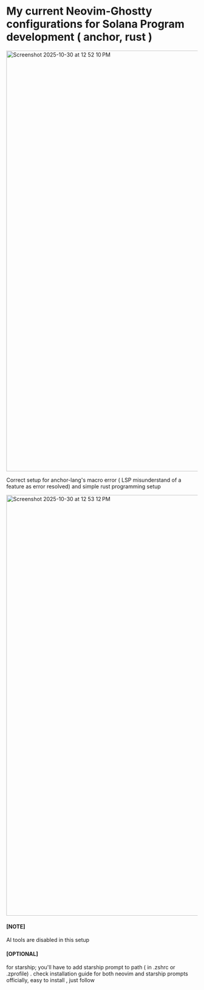 # My current Neovim-Ghostty configurations for Solana Program development ( anchor, rust )


<img width="1710" height="1107" alt="Screenshot 2025-10-30 at 12 52 10 PM" src="https://github.com/user-attachments/assets/bdf36ace-1326-4641-b4eb-4670a848fb87" />


Correct setup for anchor-lang's macro error ( LSP misunderstand of a feature as error resolved) and simple rust programming setup

<img width="1710" height="1107" alt="Screenshot 2025-10-30 at 12 53 12 PM" src="https://github.com/user-attachments/assets/6ffdf231-18fd-4176-9878-1aeec32a6b0a" />

#### [NOTE]
AI tools are disabled in this setup

#### [OPTIONAL]
for starship; you'll have to add starship prompt to path ( in .zshrc or .zprofile) .
check installation guide for both neovim and starship prompts officially, easy to install , just follow 
